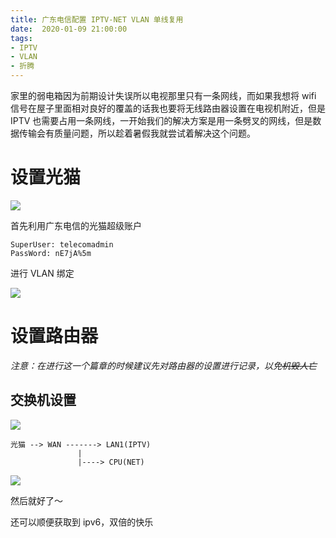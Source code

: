 ```yaml
---
title: 广东电信配置 IPTV-NET VLAN 单线复用
date:  2020-01-09 21:00:00
tags:
- IPTV
- VLAN
- 折腾
---
```


家里的弱电箱因为前期设计失误所以电视那里只有一条网线，而如果我想将 wifi 信号在屋子里面相对良好的覆盖的话我也要将无线路由器设置在电视机附近，但是 IPTV 也需要占用一条网线，一开始我们的解决方案是用一条劈叉的网线，但是数据传输会有质量问题，所以趁着暑假我就尝试着解决这个问题。

# 设置光猫

![](https://cdn.lvcshu.info/img/20200109001.png)

首先利用广东电信的光猫超级账户

```
SuperUser: telecomadmin
PassWord: nE7jA%5m
```

进行 VLAN 绑定

![](https://cdn.lvcshu.info/img/20200109002.png)

# 设置路由器

*注意：在进行这一个篇章的时候建议先对路由器的设置进行记录，以免~~机毁人亡~~*

## 交换机设置

![](https://cdn.lvcshu.info/img/20200109003.png)

```
光猫 --> WAN -------> LAN1(IPTV)
               |
               |----> CPU(NET)
```

![](https://cdn.lvcshu.info/img/20200109004.jpg)

然后就好了～

还可以顺便获取到 ipv6，双倍的快乐

